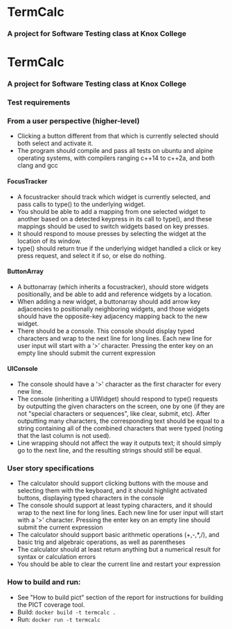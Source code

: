 # TermCalc
### A project for Software Testing class at Knox College

# TermCalc
### A project for Software Testing class at Knox College


### Test requirements

### From a user perspective (higher-level)
* Clicking a button different from that which is currently selected should both select and activate it.
* The program should compile and pass all tests on ubuntu and alpine operating systems, with compilers ranging c++14 to c++2a, and both clang and gcc

#### FocusTracker
* A focustracker should track which widget is currently selected, and pass calls to type() to the underlying widget.
* You should be able to add a mapping from one selected widget to another based on a detected keypress in its call to type(), and these mappings should be used to switch widgets based on key presses.
* It should respond to mouse presses by selecting the widget at the location of its window.
* type() should return true if the underlying widget handled a click or key press request, and select it if so, or else do nothing.

#### ButtonArray
* A buttonarray (which inherits a focustracker), should store widgets positionally, and be able to add and reference widgets by a location.
* When adding a new widget, a buttonarray should add arrow key adjacencies to positionally neighboring widgets, and those widgets should have the opposite-key adjacency mapping back to the new widget.
* There should be a console. This console should display typed characters and wrap to the next line for long lines. Each new line for user input will start with a ‘>’ character. Pressing the enter key on an empty line should submit the current expression

#### UIConsole
* The console should have a '>' character as the first character for every new line.
* The console (inheriting a UIWidget) should respond to type() requests by outputting the given characters on the screen, one by one (if they are not "special characters or sequences", like clear, submit, etc). After outputting many characters, the corresponding text should be equal to a string containing all of the combined characters that were typed (noting that the last column is not used).
* Line wrapping should not affect the way it outputs text; it should simply go to the next line, and the resulting strings should still be equal.


### User story specifications
* The calculator should support clicking buttons with the mouse and selecting them with the keyboard, and it should highlight activated buttons, displaying typed characters in the console
* The console should support at least typing characters, and it should wrap to the next line for long lines. Each new line for user input will start with a '>' character. Pressing the enter key on an empty line should submit the current expression
* The calculator should support basic arithmetic operations (+,-,*,/), and basic trig and algebraic operations, as well as parentheses
* The calculator should at least return anything but a numerical result for syntax or calculation errors
* You should be able to clear the current line and restart your expression



### How to build and run:
* See "How to build pict" section of the report for instructions for building the PICT coverage tool.
* Build: ```docker build -t termcalc .```
* Run: ```docker run -t termcalc```
